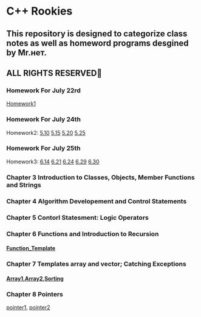 # C++ Rookies

## This repository is designed to categorize class notes as well as homeword programs desgined by Mr.нет.

## ALL RIGHTS RESERVED🤪

### Homework For July 22rd
[Homework1](https://github.com/xiongdawei/C-Rooky/tree/master/July22HW)

### Homework For July 24th
Homework2: [5.10](https://github.com/xiongdawei/C-Rooky/blob/master/July23HW/5.10.md) [5.15](https://github.com/xiongdawei/C-Rooky/blob/master/July23HW/5.15.cpp) [5.20](https://github.com/xiongdawei/C-Rooky/blob/master/July23HW/5.20.cpp) [5.25]()

### Homework For July 25th
Homework3: [6.14](https://github.com/xiongdawei/C-Rooky/blob/master/July23HW/6.14.cpp) [6.21](https://github.com/xiongdawei/C-Rooky/blob/master/July23HW/6.21.cpp) [6.24](https://github.com/xiongdawei/C-Rooky/blob/master/July23HW/6.24.cpp) [6.29]() [6.30](https://github.com/xiongdawei/C-Rooky/blob/master/July23HW/6.30.cpp)


### Chapter 3 Introduction to Classes, Objects, Member Functions and Strings

### Chapter 4 Algorithm Developement and Control Statements

### Chapter 5 Contorl Statesment: Logic Operators

### Chapter 6 Functions and Introduction to Recursion
#### [Function_Template](https://github.com/xiongdawei/C-Rooky/blob/master/Notes_July25th/maximum.h)

### Chapter 7 Templates array and vector; Catching Exceptions
#### [Array1](https://github.com/xiongdawei/C-Rooky/blob/master/Notes_July25th/arrays001.cpp),[Array2](https://github.com/xiongdawei/C-Rooky/blob/master/Notes_July25th/array002.cpp),[Sorting]()

### Chapter 8 Pointers

[pointer1](https://github.com/xiongdawei/C-Rooky/blob/master/Notes_July29/pointer001.cpp), [pointer2](https://github.com/xiongdawei/C-Rooky/blob/master/Notes_July29/pointer002.cpp)
